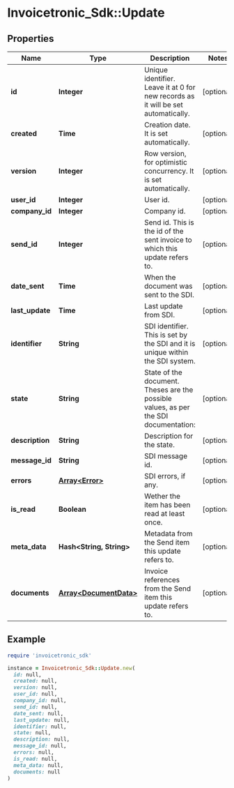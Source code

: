 # Invoicetronic_Sdk::Update

## Properties

| Name | Type | Description | Notes |
| ---- | ---- | ----------- | ----- |
| **id** | **Integer** | Unique identifier. Leave it at 0 for new records as it will be set automatically. | [optional] |
| **created** | **Time** | Creation date. It is set automatically. | [optional] |
| **version** | **Integer** | Row version, for optimistic concurrency. It is set automatically. | [optional] |
| **user_id** | **Integer** | User id. | [optional] |
| **company_id** | **Integer** | Company id. | [optional] |
| **send_id** | **Integer** | Send id. This is the id of the sent invoice to which this update refers to. | [optional] |
| **date_sent** | **Time** | When the document was sent to the SDI. | [optional] |
| **last_update** | **Time** | Last update from SDI. | [optional] |
| **identifier** | **String** | SDI identifier. This is set by the SDI and it is unique within the SDI system. | [optional] |
| **state** | **String** | State of the document. Theses are the possible values, as per the SDI documentation: | [optional] |
| **description** | **String** | Description for the state. | [optional] |
| **message_id** | **String** | SDI message id. | [optional] |
| **errors** | [**Array&lt;Error&gt;**](Error.md) | SDI errors, if any. | [optional] |
| **is_read** | **Boolean** | Wether the item has been read at least once. | [optional] |
| **meta_data** | **Hash&lt;String, String&gt;** | Metadata from the Send item this update refers to. | [optional] |
| **documents** | [**Array&lt;DocumentData&gt;**](DocumentData.md) | Invoice references from the Send item this update refers to. | [optional] |

## Example

```ruby
require 'invoicetronic_sdk'

instance = Invoicetronic_Sdk::Update.new(
  id: null,
  created: null,
  version: null,
  user_id: null,
  company_id: null,
  send_id: null,
  date_sent: null,
  last_update: null,
  identifier: null,
  state: null,
  description: null,
  message_id: null,
  errors: null,
  is_read: null,
  meta_data: null,
  documents: null
)
```

